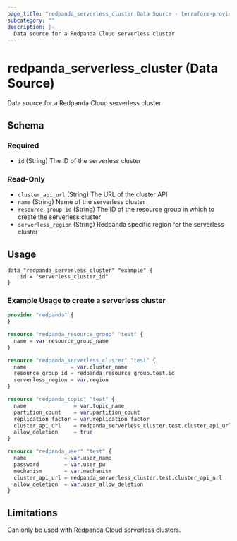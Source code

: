```yaml
---
page_title: "redpanda_serverless_cluster Data Source - terraform-provider-redpanda"
subcategory: ""
description: |-
  Data source for a Redpanda Cloud serverless cluster
---
```


# redpanda_serverless_cluster (Data Source)

Data source for a Redpanda Cloud serverless cluster

<!-- schema generated by tfplugindocs -->
## Schema

### Required

- `id` (String) The ID of the serverless cluster

### Read-Only

- `cluster_api_url` (String) The URL of the cluster API
- `name` (String) Name of the serverless cluster
- `resource_group_id` (String) The ID of the resource group in which to create the serverless cluster
- `serverless_region` (String) Redpanda specific region for the serverless cluster

## Usage

```hcl
data "redpanda_serverless_cluster" "example" {
    id = "serverless_cluster_id"
}
```

### Example Usage to create a serverless cluster

```terraform
provider "redpanda" {
}

resource "redpanda_resource_group" "test" {
  name = var.resource_group_name
}

resource "redpanda_serverless_cluster" "test" {
  name              = var.cluster_name
  resource_group_id = redpanda_resource_group.test.id
  serverless_region = var.region
}

resource "redpanda_topic" "test" {
  name               = var.topic_name
  partition_count    = var.partition_count
  replication_factor = var.replication_factor
  cluster_api_url    = redpanda_serverless_cluster.test.cluster_api_url
  allow_deletion     = true
}

resource "redpanda_user" "test" {
  name            = var.user_name
  password        = var.user_pw
  mechanism       = var.mechanism
  cluster_api_url = redpanda_serverless_cluster.test.cluster_api_url
  allow_deletion  = var.user_allow_deletion
}
```

## Limitations

Can only be used with Redpanda Cloud serverless clusters.